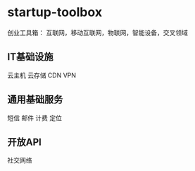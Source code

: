 startup-toolbox
========
创业工具箱：  互联网，移动互联网，物联网，智能设备，交叉领域


IT基础设施
----
云主机
云存储
CDN
VPN 


通用基础服务
----
短信
邮件
计费
定位

开放API
----
社交网络
